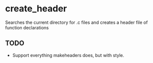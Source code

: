 create_header
=============

Searches the current directory for .c files and creates a header file of function declarations

## TODO

* Support everything makeheaders does, but with style.
